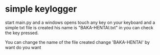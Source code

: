 # simple keylogger

start main.py and a windows opens touch any key on your keyboard and a simple txt file is created his name is "BAKA-HENTAI.txt" in you can check the key pressed.

You can change the name of the file created change 'BAKA-HENTAI' by want do you want

